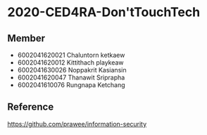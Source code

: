 # 2020-CED4RA-Don'tTouchTech

## Member 
- 6002041620021  Chaluntorn  ketkaew
- 6002041620012  Kittithach  playkeaw
- 6002041630026  Noppakrit   Kasiansin
- 6002041620047  Thanawit    Sriprapha
- 6002041610076  Rungnapa    Ketchang

## Reference
  <https://github.com/prawee/information-security>
